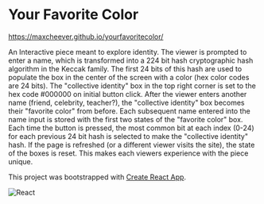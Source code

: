 # Your Favorite Color
https://maxcheever.github.io/yourfavoritecolor/

An Interactive piece meant to explore identity. The viewer is prompted to enter a name, which is transformed into a 224 bit hash cryptographic hash algorithm in the Keccak family. The first 24 bits of this hash are used to populate the box in the center of the screen with a color (hex color codes are 24 bits). The "collective identity" box in the top right corner is set to the hex code #000000 on initial button click. After the viewer enters another name (friend, celebrity, teacher?), the "collective identity" box becomes their "favorite color" from before. Each subsequent name entered into the name input is stored with the first two states of the "favorite color" box. Each time the button is pressed, the most common bit at each index (0-24) for each previous 24 bit hash is selected to make the "collective identity" hash. If the page is refreshed (or a different viewer visits the site), the state of the boxes is reset. This makes each viewers experience with the piece unique.


This project was bootstrapped with [Create React App](https://github.com/facebook/create-react-app).

![React](https://img.shields.io/badge/react-%2320232a.svg?style=for-the-badge&logo=react&logoColor=%2361DAFB)
